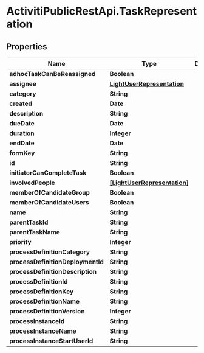 # ActivitiPublicRestApi.TaskRepresentation

## Properties
Name | Type | Description | Notes
------------ | ------------- | ------------- | -------------
**adhocTaskCanBeReassigned** | **Boolean** |  | [optional] 
**assignee** | [**LightUserRepresentation**](LightUserRepresentation.md) |  | [optional] 
**category** | **String** |  | [optional] 
**created** | **Date** |  | [optional] 
**description** | **String** |  | [optional] 
**dueDate** | **Date** |  | [optional] 
**duration** | **Integer** |  | [optional] 
**endDate** | **Date** |  | [optional] 
**formKey** | **String** |  | [optional] 
**id** | **String** |  | [optional] 
**initiatorCanCompleteTask** | **Boolean** |  | [optional] 
**involvedPeople** | [**[LightUserRepresentation]**](LightUserRepresentation.md) |  | [optional] 
**memberOfCandidateGroup** | **Boolean** |  | [optional] 
**memberOfCandidateUsers** | **Boolean** |  | [optional] 
**name** | **String** |  | [optional] 
**parentTaskId** | **String** |  | [optional] 
**parentTaskName** | **String** |  | [optional] 
**priority** | **Integer** |  | [optional] 
**processDefinitionCategory** | **String** |  | [optional] 
**processDefinitionDeploymentId** | **String** |  | [optional] 
**processDefinitionDescription** | **String** |  | [optional] 
**processDefinitionId** | **String** |  | [optional] 
**processDefinitionKey** | **String** |  | [optional] 
**processDefinitionName** | **String** |  | [optional] 
**processDefinitionVersion** | **Integer** |  | [optional] 
**processInstanceId** | **String** |  | [optional] 
**processInstanceName** | **String** |  | [optional] 
**processInstanceStartUserId** | **String** |  | [optional] 


